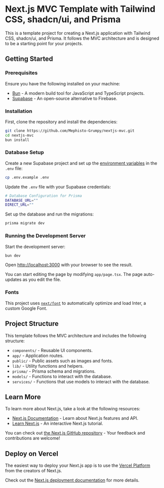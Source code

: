 # Next.js MVC Template with Tailwind CSS, shadcn/ui, and Prisma

This is a template project for creating a Next.js application with Tailwind CSS, shadcn/ui, and Prisma. It follows the MVC architecture and is designed to be a starting point for your projects.

## Getting Started

### Prerequisites

Ensure you have the following installed on your machine:

- [Bun](https://bun.sh/) - A modern build tool for JavaScript and TypeScript projects.
- [Supabase](https://supabase.io/) - An open-source alternative to Firebase.

### Installation

First, clone the repository and install the dependencies:

```bash
git clone https://github.com/Mephisto-Grumpy/nextjs-mvc.git
cd nextjs-mvc
bun install
```

### Database Setup

Create a new Supabase project and set up the [environment variables](.env.example) in the `.env` file:

```bash
cp .env.example .env
```

Update the `.env` file with your Supabase credentials:

```bash
# Database Configuration for Prisma
DATABASE_URL=""
DIRECT_URL=""
```

Set up the database and run the migrations:

```bash
prisma migrate dev
```

### Running the Development Server

Start the development server:

```bash
bun dev
```

Open [http://localhost:3000](http://localhost:3000) with your browser to see the result.

You can start editing the page by modifying `app/page.tsx`. The page auto-updates as you edit the file.

### Fonts

This project uses [`next/font`](https://nextjs.org/docs/basic-features/font-optimization) to automatically optimize and load Inter, a custom Google Font.

## Project Structure

This template follows the MVC architecture and includes the following structure:

- `components/` - Reusable UI components.
- `app/` - Application routes.
- `public/` - Public assets such as images and fonts.
- `lib/` - Utility functions and helpers.
- `prisma/` - Prisma schema and migrations.
- `models/` - Functions to interact with the database.
- `services/` - Functions that use models to interact with the database.

## Learn More

To learn more about Next.js, take a look at the following resources:

- [Next.js Documentation](https://nextjs.org/docs) - Learn about Next.js features and API.
- [Learn Next.js](https://nextjs.org/learn) - An interactive Next.js tutorial.

You can check out [the Next.js GitHub repository](https://github.com/vercel/next.js/) - Your feedback and contributions are welcome!

## Deploy on Vercel

The easiest way to deploy your Next.js app is to use the [Vercel Platform](https://vercel.com/new?utm_medium=default-template&filter=next.js&utm_source=create-next-app&utm_campaign=create-next-app-readme) from the creators of Next.js.

Check out the [Next.js deployment documentation](https://nextjs.org/docs/deployment) for more details.
